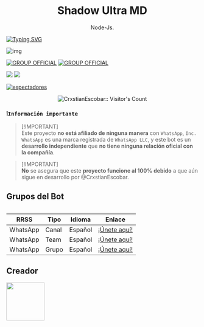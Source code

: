 <h1 align="center">Shadow Ultra MD</h1>
 <p align="center">Node-Js.</p>
</p>

<a href="https://git.io/typing-svg"><img src="https://readme-typing-svg.demolab.com?font=Oswald&weight=300&size=37&duration=3000&pause=100&color=C7B8EA&background=601D6E00&center=true&vCenter=true&repeat=true&random=FALSO&width=560&height=90&lines=Criss.Vx+lanzó+la+mejor+versión+3.0.0;De+Shadow+Ultra+MD;Con+nuevos+comandos+y+mejoras;Shadow+El+Mejor+Bot+De+WhatsApp" alt="Typing SVG"/></a>

![img](https://files.catbox.moe/e4qg5o.jpg)

[![GROUP OFFICIAL](https://img.shields.io/badge/WhatsApp%20grupo-25D366?style=for-the-badge&logo=whatsapp&logoColor=white)](https://chat.whatsapp.com/GqKwwoV2JJaJDP2SL7SddX) [![GROUP OFFICIAL](https://img.shields.io/badge/WhatsApp%20channel-25D366?style=for-the-badge&logo=whatsapp&logoColor=white)](https://whatsapp.com/channel/0029VaJxgcB0bIdvuOwKTM2Y)

<a href="https://api.whatsapp.com/send/?phone=+51927238856&text=Hola 👋 soporte de Shadow Bot &type=phone_number&app_absent=0" target="blank"><img src="https://img.shields.io/badge/Whatsapp-30302f?style=flat&logo=whatsapp" /></a>
 <a href="http://www.instagram.com/usxr.crxxs" target="blank"><img src="https://img.shields.io/badge/Instagram-30302f?style=flat&logo=instagram" /></a>

<a href="https://github.com/CrxstianEscobar/ShadowBot-MDv3/watchers"><img title="espectadores" src="https://img.shields.io/github/watchers/CrxstianEscobar/ShadowBot-MDv3?label=Espectadores&style=social"></a>
</p>

</p>
<p align="center"><img src="https://profile-counter.glitch.me/{ShadowBot-MDv3}/count.svg" alt="CrxstianEscobar:: Visitor's Count" /></p>

</p>

### **`❕️Información importante`**

> [!IMPORTANT]\
> Este proyecto **no está afiliado de ninguna manera** con `WhatsApp`, `Inc. WhatsApp` es una marca registrada de `WhatsApp LLC`, y este bot es un **desarrollo independiente** que **no tiene ninguna relación oficial con la compañía**.

> [!IMPORTANT]\
> **No** se asegura que este **proyecto funcione al 100% debido** a que aún sigue en desarrollo por @CrxstianEscobar. 

## Grupos del Bot
<table>

| RRSS | Tipo | Idioma | Enlace |
| --- | --- | --- |--- |
| WhatsApp | Canal | Español | [¡Únete aquí!](https://whatsapp.com/channel/0029VauTE8AHltY1muYir31n) |
| WhatsApp | Team | Español | [¡Únete aquí!](https://whatsapp.com/channel/0029Vafxnat8qIzxOjUrwP41) |
| WhatsApp | Grupo | Español | [¡Únete aquí!](https://chat.whatsapp.com/FCS6htvAmlT7nq006lxU4I) |


## Creador
<a href="https://github.com/CrxstianEscobar">
  <img src="https://files.catbox.moe/0110im.png" width="100px"/>
</a>

